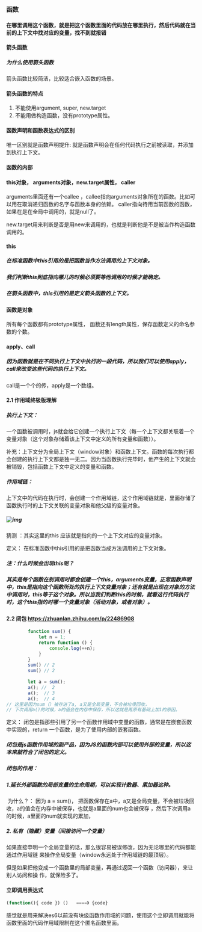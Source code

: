 ### 函数
#### 在哪里调用这个函数，就是把这个函数里面的代码放在哪里执行，然后代码就在当前的上下文中找对应的变量，找不到就报错

####  箭头函数

##### 为什么使用箭头函数

箭头函数比较简洁，比较适合嵌入函数的场景。

#### 箭头函数的特点

1. 不能使用argument, super, new.target
2. 不能用做构造函数，没有prototype属性。

#### 函数声明和函数表达式的区别

唯一区别就是函数声明提升: 就是函数声明会在任何代码执行之前被读取，并添加到执行上下文。

#### 函数的内部

#### this对象， arguments对象，new.target属性， caller

arguments里面还有一个callee ，callee指向arguments对象所在的函数。比如可以用在取消递归函数的名字与函数本身的依赖。 caller指向待用当前函数的函数，如果在是在全局中调用的，就是null了。

new.target用来判断是否是用new来调用的，也就是判断他是不是被当作构造函数调用的。

#### this

##### 在标准函数中this引用的是把函数当作方法调用的上下文对象。

##### 我们判断this到底指向哪儿的时候必须要等他调用的时候才能确定。

##### 在箭头函数中，this引用的是定义箭头函数的上下文。

#### 函数是对象

所有每个函数都有prototype属性， 函数还有length属性，保存函数定义的命名参数的个数。

#### apply、call

##### 因为函数就是在不同执行上下文中执行的一段代码，所以我们可以使用apply，call来改变这些代码的执行上下文。

call是一个个的传，apply是一个数组。



#### 2.1 作用域终极版理解

##### 执行上下文：

​       一个函数被调用时，js就会给它创建一个执行上下文（每一个上下文都关联着一个变量对象（这个对象存储着该上下文中定义的所有变量和函数））。

​        补充：上下文分为全局上下文（window对象）和函数上下文。函数的每次执行都会创建的执行上下文都是独一无二。因为当函数执行完毕时，他产生的上下文就会被销毁，包括函数上下文中定义的变量和函数。

##### 作用域链：

​      上下文中的代码在执行时，会创建一个作用域链，这个作用域链就是，里面存储了函数执行时的上下文关联的变量对象和他父级的变量对象。

##### ![img](file://C:\Users\24026\AppData\Roaming\Typora\typora-user-images\image-20210430095933530.png?lastModify=1623395447)

猜测 ：其实这里的this 应该就是指向的一个上下文对应的变量对象。

定义： 在标准函数中this引用的是把函数当成方法调用的上下文对象。

##### 注：什么时候会出现this呢？

#####  其实是每个函数在别调用时都会创建一个this，arguments变量，正常函数声明中，this是指向这个函数所处的执行上下文变量对象；还有就是出现在对象的方法中调用时，this等于这个对象。所以当我们判断this的时候，就看这行代码执行时，这个this指的时哪一个变量对象（活动对象，或者对象）。



#### 2.2 闭包   https://zhuanlan.zhihu.com/p/22486908

```js
		function sum() {
            let n = 1;
            return function () {
                console.log(++n);
            }
		}
		sum() // 2
		sum() // 2
       
		let a = sum();  
        a(); //  2   
        a();  // 3
        a();  // 4
// 这里是因为sum（）被存进了a, a又是全局变量，不会被垃圾回收，
// 下次调用a()的时候，a的值会在内存中保存，所以这就是再原有基础上加1的原因。
```



定义： 闭包是指那些引用了另一个函数作用域中变量的函数，通常是在嵌套函数中实现的，return 一个函数，是为了使用内部的嵌套函数。

##### 闭包是js函数作用域的副产品，因为JS的函数内部可以使用外部的变量，所以这本来就符合了闭包的定义。

##### 闭包的作用：

#####    1.延长外部函数的局部变量的生命周期，可以实现计数器、累加器这种。

​       为什么？： 因为 a = sum()， 把函数保存在a中，a又是全局变量，不会被垃圾回收，a的值会在内存中被保存，也就是a里面的num也会被保存 ，然后下次调用a的时候，a里面的num就实现的累加，

#####    2.  私有（隐藏）变量（间接访问一个变量）

​         如果直接申明一个全局变量的话，那么很容易被误修改，因为无论哪里的代码都能通过作用域链         来操作全局变量（window永远处于作用域链的最顶层）。

​        但是如果把他变成一个函数里的局部变量，再通过返回一个函数（访问器），来让别人访问和操   作，就保险多了。



#### 立即调用表达式

```js
(function(){ code }) ()   ====》 {code}
```

感觉就是用来解决es6以前没有块级函数作用域的问题，使用这个立即调用就能将函数里面的代码作用域限制在这个匿名函数里面。